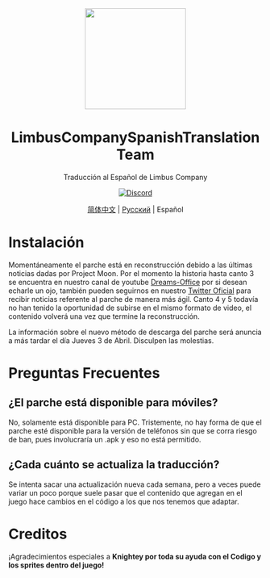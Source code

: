 <div align="center">
<a href="https://github.com/Dreams-Office/LimbusCompanySpanishTranslationTeam">
   <img src="https://avatars.githubusercontent.com/u/167843717" width="200" height="200" />
</a>

# LimbusCompanySpanishTranslationTeam
Traducción al Español de Limbus Company

[![Discord](https://img.shields.io/badge/Discord%20Hispano%20de%20PM-641E16?style=plastic&logo=discord&logoColor=473DBF&link=https%3A%2F%2Fdiscord.gg%2FWfbHG4aZ6f)](https://discord.gg/WfbHG4aZ6f)


[简体中文](https://github.com/LocalizeLimbusCompany/LocalizeLimbusCompany) | [Русский](https://github.com/Crescent-Corporation/LimbusCompanyBusRUS) | Español
</div>

# Instalación
Momentáneamente el parche está en reconstrucción debido a las últimas noticias dadas por Project Moon. Por el momento la historia hasta canto 3 se encuentra en nuestro canal de youtube [Dreams-Office](https://www.youtube.com/@DreamsOfficeLC) por si desean echarle un ojo, también pueden seguirnos en nuestro [Twitter Oficial](https://x.com/DreamsOffice_LC) para recibir noticias referente al parche de manera más ágil. Canto 4 y 5 todavía no han tenido la oportunidad de subirse en el mismo formato de video, el contenido volverá una vez que termine la reconstrucción.

La información sobre el nuevo método de descarga del parche será anuncia a más tardar el día Jueves 3 de Abril. Disculpen las molestias.
# Preguntas Frecuentes

## ¿El parche está disponible para móviles?
No, solamente está disponible para PC. Tristemente, no hay forma de que el parche esté disponible para la versión de teléfonos sin que se corra riesgo de ban, pues involucraría un .apk y eso no está permitido.

## ¿Cada cuánto se actualiza la traducción?
Se intenta sacar una actualización nueva cada semana, pero a veces puede variar un poco porque suele pasar que el contenido que agregan en el juego hace cambios en el código a los que nos tenemos que adaptar.

# Creditos
¡Agradecimientos especiales a <b>Knightey<b> por toda su ayuda con el Codigo y los sprites dentro del juego!

